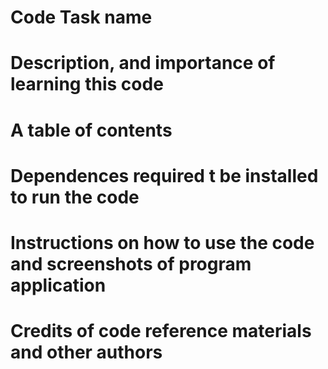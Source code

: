  # Code Task name

# Description, and importance of learning this code 

# A table of contents 

# Dependences required t be installed to run the code

# Instructions on how to use the code and screenshots of program application

# Credits of code reference materials and other authors 

